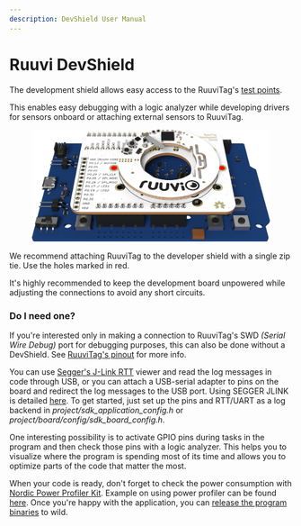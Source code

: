 ```yaml
---
description: DevShield User Manual
---
```


# Ruuvi DevShield

The development shield allows easy access to the RuuviTag's [test points](https://lab.ruuvi.com/\[\[\~36]]).

This enables easy debugging with a logic analyzer while developing drivers for sensors onboard or attaching external sensors to RuuviTag.

<figure><img src="../.gitbook/assets/devset.jpg" alt=""><figcaption></figcaption></figure>

We recommend attaching RuuviTag to the developer shield with a single zip tie. Use the holes marked in red.

It's highly recommended to keep the development board unpowered while adjusting the connections to avoid any short circuits.

### Do I need one?

If you're interested only in making a connection to RuuviTag's SWD _(Serial Wire Debug)_ port for debugging purposes, this can also be done without a DevShield. See [RuuviTag's pinout](https://lab.ruuvi.com/\[\[\~36]]) for more info.

You can use [Segger's J-Link RTT](https://www.segger.com/products/debug-probes/j-link/technology/real-time-transfer/rtt-viewer/) viewer and read the log messages in code through USB, or you can attach a USB-serial adapter to pins on the board and redirect the log messages to the USB port. Using SEGGER JLINK is detailed [here](https://blog.ruuvi.com/debugging-ruuvitag-fbb6a42371c). To get started, just set up the pins and RTT/UART as a log backend in _project/sdk\_application\_config.h_ or _project/board/config/sdk\_board\_config.h_.

One interesting possibility is to activate GPIO pins during tasks in the program and then check those pins with a logic analyzer. This helps you to visualize where the program is spending most of its time and allows you to optimize parts of the code that matter the most.

When your code is ready, don't forget to check the power consumption with [Nordic Power Profiler Kit](https://www.nordicsemi.com/eng/Products/Power-Profiler-Kit). Example on using power profiler can be found [here](https://blog.ruuvi.com/power-profiling-718418ab9445). Once you're happy with the application, you can [release the program binaries](https://blog.ruuvi.com/preparing-binaries-2b76ab734a7e) to wild.
